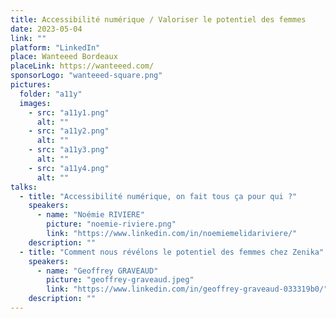 ```yaml
---
title: Accessibilité numérique / Valoriser le potentiel des femmes
date: 2023-05-04
link: ""
platform: "LinkedIn"
place: Wanteeed Bordeaux
placeLink: https://wanteeed.com/
sponsorLogo: "wanteeed-square.png"
pictures:
  folder: "a11y"
  images:
    - src: "a11y1.png"
      alt: ""
    - src: "a11y2.png"
      alt: ""
    - src: "a11y3.png"
      alt: ""
    - src: "a11y4.png"
      alt: ""
talks:
  - title: "Accessibilité numérique, on fait tous ça pour qui ?"
    speakers:
      - name: "Noémie RIVIERE"
        picture: "noemie-riviere.png"
        link: "https://www.linkedin.com/in/noemiemelidariviere/"
    description: ""
  - title: "Comment nous révélons le potentiel des femmes chez Zenika"
    speakers:
      - name: "Geoffrey GRAVEAUD"
        picture: "geoffrey-graveaud.jpeg"
        link: "https://www.linkedin.com/in/geoffrey-graveaud-033319b0/"
    description: ""
---
```

